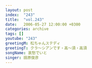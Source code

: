```yaml
---
layout: post
index:  "243"
title:  "vol.243"
date:   2006-05-27 12:00:00 +0300
categories: archive
tags: []
youtube: "243"
greetingM: 松ちゃんステディ
greetingT: クラ～シアンです・高～須・高須
songName: 哀愁でいと
singer: 田原俊彦
---
```

